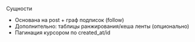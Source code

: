 Сущности
- Основана на post + граф подписок (follow)
- Дополнительно: таблицы ранжирования/кеша ленты (опционально)
- Пагинация курсором по created_at/id
